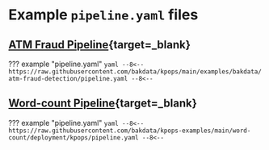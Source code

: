 # Example `pipeline.yaml` files

## [ATM Fraud Pipeline](https://github.com/bakdata/kpops/tree/main/examples/bakdata/atm-fraud-detection){target=_blank}

<!-- dprint-ignore-start -->

??? example "pipeline.yaml"
    ```yaml
     --8<--
     https://raw.githubusercontent.com/bakdata/kpops/main/examples/bakdata/atm-fraud-detection/pipeline.yaml
     --8<--
    ```

<!-- dprint-ignore-end -->

## [Word-count Pipeline](https://github.com/bakdata/kpops-examples/tree/main/word-count/deployment/kpops){target=_blank}

<!-- dprint-ignore-start -->

??? example "pipeline.yaml"
    ```yaml
    --8<--
    https://raw.githubusercontent.com/bakdata/kpops-examples/main/word-count/deployment/kpops/pipeline.yaml
    --8<--
    ```

<!-- dprint-ignore-end -->
